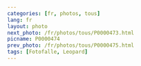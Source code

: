 ```yaml
---
categories: [fr, photos, tous]
lang: fr
layout: photo
next_photo: /fr/photos/tous/P0000473.html
picname: P0000474
prev_photo: /fr/photos/tous/P0000475.html
tags: [Fotofalle, Leopard]
---
```

